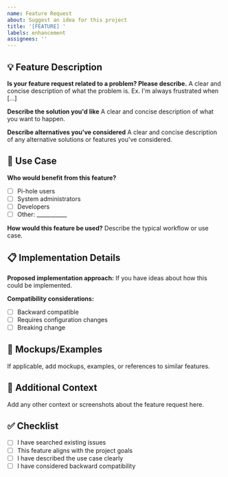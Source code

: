 ```yaml
---
name: Feature Request
about: Suggest an idea for this project
title: '[FEATURE] '
labels: enhancement
assignees: ''
---
```


## 💡 Feature Description

**Is your feature request related to a problem? Please describe.**
A clear and concise description of what the problem is. Ex. I'm always frustrated when [...]

**Describe the solution you'd like**
A clear and concise description of what you want to happen.

**Describe alternatives you've considered**
A clear and concise description of any alternative solutions or features you've considered.

## 🎯 Use Case

**Who would benefit from this feature?**
- [ ] Pi-hole users
- [ ] System administrators
- [ ] Developers
- [ ] Other: ___________

**How would this feature be used?**
Describe the typical workflow or use case.

## 📋 Implementation Details

**Proposed implementation approach:**
If you have ideas about how this could be implemented.

**Compatibility considerations:**
- [ ] Backward compatible
- [ ] Requires configuration changes
- [ ] Breaking change

## 📸 Mockups/Examples

If applicable, add mockups, examples, or references to similar features.

## 🔧 Additional Context

Add any other context or screenshots about the feature request here.

## ✅ Checklist

- [ ] I have searched existing issues
- [ ] This feature aligns with the project goals
- [ ] I have described the use case clearly
- [ ] I have considered backward compatibility
